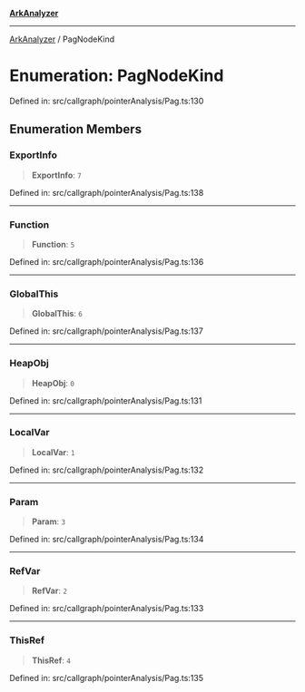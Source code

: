 [**ArkAnalyzer**](../README.md)

***

[ArkAnalyzer](../globals.md) / PagNodeKind

# Enumeration: PagNodeKind

Defined in: src/callgraph/pointerAnalysis/Pag.ts:130

## Enumeration Members

### ExportInfo

> **ExportInfo**: `7`

Defined in: src/callgraph/pointerAnalysis/Pag.ts:138

***

### Function

> **Function**: `5`

Defined in: src/callgraph/pointerAnalysis/Pag.ts:136

***

### GlobalThis

> **GlobalThis**: `6`

Defined in: src/callgraph/pointerAnalysis/Pag.ts:137

***

### HeapObj

> **HeapObj**: `0`

Defined in: src/callgraph/pointerAnalysis/Pag.ts:131

***

### LocalVar

> **LocalVar**: `1`

Defined in: src/callgraph/pointerAnalysis/Pag.ts:132

***

### Param

> **Param**: `3`

Defined in: src/callgraph/pointerAnalysis/Pag.ts:134

***

### RefVar

> **RefVar**: `2`

Defined in: src/callgraph/pointerAnalysis/Pag.ts:133

***

### ThisRef

> **ThisRef**: `4`

Defined in: src/callgraph/pointerAnalysis/Pag.ts:135
